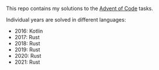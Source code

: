 This repo contains my solutions to the [Advent of
Code](https://adventofcode.com/) tasks.

Individual years are solved in different languages:
- 2016: Kotlin
- 2017: Rust
- 2018: Rust
- 2019: Rust
- 2020: Rust
- 2021: Rust

